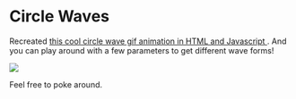# Circle Waves

Recreated [this cool circle wave gif animation in HTML and Javascript ](http://www.moillusions.com/wp-content/uploads/2013/07/ckxfccq.gif). And you can play around with a few parameters to get different wave forms!

![](http://www.moillusions.com/wp-content/uploads/2013/07/ckxfccq.gif)

Feel free to poke around.
